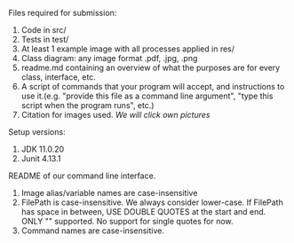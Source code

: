 Files required for submission:

1. Code in src/
2. Tests in test/
3. At least 1 example image with all processes applied in res/
4. Class diagram: any image format .pdf, .jpg, .png
5. readme.md containing an overview of what the purposes are for every class, interface, etc.
6. A script of commands that your program will accept, and instructions to use it.(e.g. "provide this file as a command line argument", "type this script when the program runs", etc.)
7. Citation for images used. *We will click own pictures*

Setup versions:
1. JDK 11.0.20
2. Junit 4.13.1

README of our command line interface.
 
1. Image alias/variable names are case-insensitive
2. FilePath is case-insensitive. We always consider lower-case.
    If FilePath has space in between, USE DOUBLE QUOTES at the start and end. 
    ONLY "" supported. No support for single quotes for now.
3. Command names are case-insensitive.
